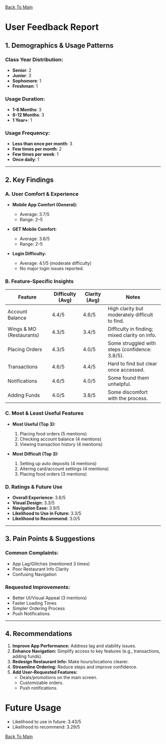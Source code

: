 [Back To Main](README.md)

# User Feedback Report

## 1. Demographics & Usage Patterns

### Class Year Distribution:
- **Senior**: 2  
- **Junior**: 3  
- **Sophomore**: 1  
- **Freshman**: 1  

### Usage Duration:
- **1-6 Months**: 3  
- **6-12 Months**: 3  
- **1 Year+**: 1  

### Usage Frequency:
- **Less than once per month**: 3  
- **Few times per month**: 2  
- **Few times per week**: 1  
- **Once daily**: 1  

---

## 2. Key Findings

### A. User Comfort & Experience
- **Mobile App Comfort (General):**  
  - Average: 3.7/5  
  - Range: 2–5  

- **GET Mobile Comfort:**  
  - Average: 3.6/5  
  - Range: 2–5  

- **Login Difficulty:**  
  - Average: 4.1/5 (moderate difficulty)  
  - No major login issues reported.  

### B. Feature-Specific Insights

| Feature                | Difficulty (Avg) | Clarity (Avg) | Notes                                      |
|------------------------|------------------|---------------|--------------------------------------------|
| Account Balance        | 4.4/5            | 4.6/5         | High clarity but moderately difficult to find. |
| Wings & MO (Restaurants)| 4.3/5           | 3.4/5         | Difficulty in finding; mixed clarity on info. |
| Placing Orders         | 4.3/5            | 4.0/5         | Some struggled with steps (confidence: 3.8/5). |
| Transactions           | 4.6/5            | 4.4/5         | Hard to find but clear once accessed.      |
| Notifications          | 4.6/5            | 4.0/5         | Some found them unhelpful.                 |
| Adding Funds           | 4.0/5            | 3.8/5         | Some discomfort with the process.          |

### C. Most & Least Useful Features
- **Most Useful (Top 3):**  
  1. Placing food orders (5 mentions)  
  2. Checking account balance (4 mentions)  
  3. Viewing transaction history (4 mentions)  

- **Most Difficult (Top 3):**  
  1. Setting up auto deposits (4 mentions)  
  2. Altering card/account settings (4 mentions)  
  3. Placing food orders (3 mentions)  

### D. Ratings & Future Use
- **Overall Experience:** 3.6/5  
- **Visual Design:** 3.3/5  
- **Navigation Ease:** 3.9/5  
- **Likelihood to Use in Future:** 3.3/5  
- **Likelihood to Recommend:** 3.0/5  

---

## 3. Pain Points & Suggestions

### Common Complaints:
- App Lag/Glitches (mentioned 3 times)  
- Poor Restaurant Info Clarity  
- Confusing Navigation  

### Requested Improvements:
- Better UI/Visual Appeal (3 mentions)  
- Faster Loading Times  
- Simpler Ordering Process  
- Push Notifications  

---

## 4. Recommendations
1. **Improve App Performance:** Address lag and stability issues.  
2. **Enhance Navigation:** Simplify access to key features (e.g., transactions, adding funds).  
3. **Redesign Restaurant Info:** Make hours/locations clearer.  
4. **Streamline Ordering:** Reduce steps and improve confidence.  
5. **Add User-Requested Features:**  
   - Deals/promotions on the main screen.  
   - Customizable orders.  
   - Push notifications.  

# Future Usage
- Likelihood to use in future: 3.43/5
- Likelihood to recommend: 3.29/5

[Back To Main](README.md)
